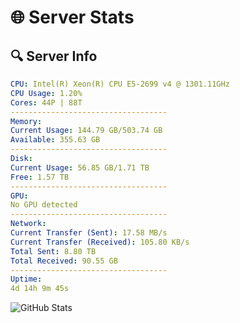 # 🌐 Server Stats
## 🔍 Server Info
```yaml
CPU: Intel(R) Xeon(R) CPU E5-2699 v4 @ 1301.11GHz
CPU Usage: 1.20%
Cores: 44P | 88T
-----------------------------------
Memory:
Current Usage: 144.79 GB/503.74 GB
Available: 355.63 GB
-----------------------------------
Disk:
Current Usage: 56.85 GB/1.71 TB
Free: 1.57 TB
-----------------------------------
GPU:
No GPU detected
-----------------------------------
Network:
Current Transfer (Sent): 17.58 MB/s
Current Transfer (Received): 105.80 KB/s
Total Sent: 8.80 TB
Total Received: 90.55 GB
-----------------------------------
Uptime:
4d 14h 9m 45s
```
![GitHub Stats](https://img.shields.io/badge/Updated-2025-03-12_11:32:34-blue)